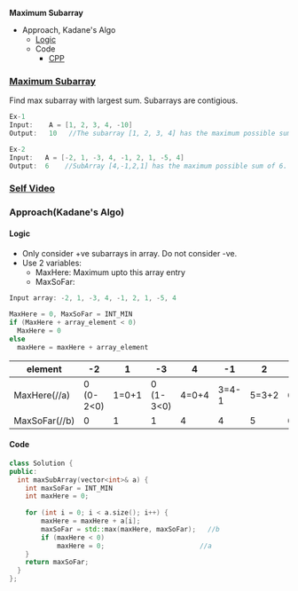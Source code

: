 **Maximum Subarray**
- Approach, Kadane's Algo
  - [Logic](#l1)
  - Code
    - [CPP](#c1)


### [Maximum Subarray](https://leetcode.com/problems/maximum-subarray/)
Find max subarray with largest sum. Subarrays are contigious.
```c
Ex-1
Input:    A = [1, 2, 3, 4, -10]
Output:   10   //The subarray [1, 2, 3, 4] has the maximum possible sum of 10.

Ex-2
Input:   A = [-2, 1, -3, 4, -1, 2, 1, -5, 4]
Output:  6    //SubArray [4,-1,2,1] has the maximum possible sum of 6.
```

### [Self Video](https://youtu.be/zXB9SQ5kqJA)

### Approach(Kadane's Algo)
<a name=l1></a>
#### Logic
- Only consider +ve subarrays in array. Do not consider -ve.
- Use 2 variables:
  - MaxHere: Maximum upto this array entry
  - MaxSoFar: 
```cpp
Input array: -2, 1, -3, 4, -1, 2, 1, -5, 4
  
MaxHere = 0, MaxSoFar = INT_MIN
if (MaxHere + array_element < 0)
  MaxHere = 0
else
  maxHere = maxHere + array_element
```
        
|element| -2 | 1 | -3 | 4 | -1 | 2 | 1 | -5 | 4 |
|---|---|---|---|---|---|---|---|---|---|
|MaxHere(//a)| 0 (0-2<0) | 1=0+1 | 0 (1-3<0) | 4=0+4 | 3=4-1 | 5=3+2 | 6=5+1 | 1=6-5 | 5=4+1 |
|MaxSoFar(//b)| 0 | 1 | 1 | 4 | 4 | 5 | 6 | 6 | 6 |

<a name=c1></a>
#### Code
```cpp
class Solution {
public:
  int maxSubArray(vector<int>& a) {
    int maxSoFar = INT_MIN
    int maxHere = 0; 
  
    for (int i = 0; i < a.size(); i++) { 
        maxHere = maxHere + a[i]; 
        maxSoFar = std::max(maxHere, maxSoFar);   //b
        if (maxHere < 0) 
            maxHere = 0;                        //a
    } 
    return maxSoFar;         
  }
};
```
